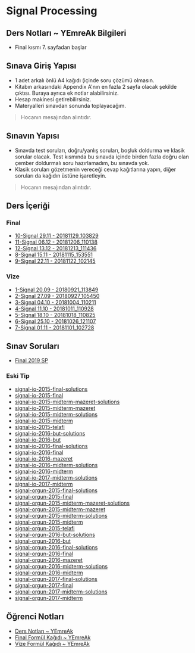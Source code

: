 # Signal Processing 

## Ders Notları ~ YEmreAk Bilgileri

- Final kısmı 7. sayfadan başlar

## Sınava Giriş Yapısı

- 1 adet arkalı önlü A4 kağıdı (içinde soru çözümü olmasın.
- Kitabın arkasındaki Appendix A'nın en fazla 2 sayfa olacak şekilde çıktısı. Buraya ayrıca ek notlar alabilirsiniz.
- Hesap makinesi getirebilirsiniz.
- Materyalleri sınavdan sonunda toplayacağım.

> Hocanın mesajından alıntıdır.

## Sınavın Yapısı

- Sınavda test soruları, doğru/yanlış soruları, boşluk doldurma ve klasik sorular olacak. Test kısmında bu sınavda içinde birden fazla doğru olan çember doldurmalı soru hazırlamadım, bu sınavda yok.
- Klasik soruları gözetmenin vereceği cevap kağıtlarına yapın, diğer soruları da kağıdın üstüne işaretleyin.

> Hocanın mesajından alıntıdır.
<!--Index-->


## Ders İçeriği


### Final

- [10-Signal 29.11 - 20181129_103829](./Ders%20%C4%B0%C3%A7eri%C4%9Fi/Final/10-Signal%2029.11%20-%2020181129_103829.pdf)
- [11-Signal 06.12 - 20181206_110138](./Ders%20%C4%B0%C3%A7eri%C4%9Fi/Final/11-Signal%2006.12%20-%2020181206_110138.pdf)
- [12-Signal 13.12 - 20181213_111436](./Ders%20%C4%B0%C3%A7eri%C4%9Fi/Final/12-Signal%2013.12%20-%2020181213_111436.pdf)
- [8-Signal 15.11 - 20181115_153551](./Ders%20%C4%B0%C3%A7eri%C4%9Fi/Final/8-Signal%2015.11%20-%2020181115_153551.pdf)
- [9-Signal 22.11 - 20181122_102145](./Ders%20%C4%B0%C3%A7eri%C4%9Fi/Final/9-Signal%2022.11%20-%2020181122_102145.pdf)

### Vize

- [1-Signal 20.09 - 20180921_113849](./Ders%20%C4%B0%C3%A7eri%C4%9Fi/Vize/1-Signal%2020.09%20-%2020180921_113849.pdf)
- [2-Signal 27.09 - 20180927_105450](./Ders%20%C4%B0%C3%A7eri%C4%9Fi/Vize/2-Signal%2027.09%20-%2020180927_105450.pdf)
- [3-Signal 04.10 - 20181004_110211](./Ders%20%C4%B0%C3%A7eri%C4%9Fi/Vize/3-Signal%2004.10%20-%2020181004_110211.pdf)
- [4-Signal 11.10 - 20181011_110928](./Ders%20%C4%B0%C3%A7eri%C4%9Fi/Vize/4-Signal%2011.10%20-%2020181011_110928.pdf)
- [5-Signal 18.10 - 20181018_110825](./Ders%20%C4%B0%C3%A7eri%C4%9Fi/Vize/5-Signal%2018.10%20-%2020181018_110825.pdf)
- [6-Signal 25.10 - 20181026_121107](./Ders%20%C4%B0%C3%A7eri%C4%9Fi/Vize/6-Signal%2025.10%20-%2020181026_121107.pdf)
- [7-Signal 01.11 - 20181101_102728](./Ders%20%C4%B0%C3%A7eri%C4%9Fi/Vize/7-Signal%2001.11%20-%2020181101_102728.pdf)

## Sınav Soruları

- [Final 2019 SP](./S%C4%B1nav%20Sorular%C4%B1/Final%202019%20SP.pdf)

### Eski Tip

- [signal-io-2015-final-solutions](./S%C4%B1nav%20Sorular%C4%B1/Eski%20Tip/signal-io-2015-final-solutions.pdf)
- [signal-io-2015-final](./S%C4%B1nav%20Sorular%C4%B1/Eski%20Tip/signal-io-2015-final.pdf)
- [signal-io-2015-midterm-mazeret-solutions](./S%C4%B1nav%20Sorular%C4%B1/Eski%20Tip/signal-io-2015-midterm-mazeret-solutions.pdf)
- [signal-io-2015-midterm-mazeret](./S%C4%B1nav%20Sorular%C4%B1/Eski%20Tip/signal-io-2015-midterm-mazeret.pdf)
- [signal-io-2015-midterm-solutions](./S%C4%B1nav%20Sorular%C4%B1/Eski%20Tip/signal-io-2015-midterm-solutions.pdf)
- [signal-io-2015-midterm](./S%C4%B1nav%20Sorular%C4%B1/Eski%20Tip/signal-io-2015-midterm.pdf)
- [signal-io-2015-telafi](./S%C4%B1nav%20Sorular%C4%B1/Eski%20Tip/signal-io-2015-telafi.pdf)
- [signal-io-2016-but-solutions](./S%C4%B1nav%20Sorular%C4%B1/Eski%20Tip/signal-io-2016-but-solutions.pdf)
- [signal-io-2016-but](./S%C4%B1nav%20Sorular%C4%B1/Eski%20Tip/signal-io-2016-but.pdf)
- [signal-io-2016-final-solutions](./S%C4%B1nav%20Sorular%C4%B1/Eski%20Tip/signal-io-2016-final-solutions.pdf)
- [signal-io-2016-final](./S%C4%B1nav%20Sorular%C4%B1/Eski%20Tip/signal-io-2016-final.pdf)
- [signal-io-2016-mazeret](./S%C4%B1nav%20Sorular%C4%B1/Eski%20Tip/signal-io-2016-mazeret.pdf)
- [signal-io-2016-midterm-solutions](./S%C4%B1nav%20Sorular%C4%B1/Eski%20Tip/signal-io-2016-midterm-solutions.pdf)
- [signal-io-2016-midterm](./S%C4%B1nav%20Sorular%C4%B1/Eski%20Tip/signal-io-2016-midterm.pdf)
- [signal-io-2017-midterm-solutions](./S%C4%B1nav%20Sorular%C4%B1/Eski%20Tip/signal-io-2017-midterm-solutions.pdf)
- [signal-io-2017-midterm](./S%C4%B1nav%20Sorular%C4%B1/Eski%20Tip/signal-io-2017-midterm.pdf)
- [signal-orgun-2015-final-solutions](./S%C4%B1nav%20Sorular%C4%B1/Eski%20Tip/signal-orgun-2015-final-solutions.pdf)
- [signal-orgun-2015-final](./S%C4%B1nav%20Sorular%C4%B1/Eski%20Tip/signal-orgun-2015-final.pdf)
- [signal-orgun-2015-midterm-mazeret-solutions](./S%C4%B1nav%20Sorular%C4%B1/Eski%20Tip/signal-orgun-2015-midterm-mazeret-solutions.pdf)
- [signal-orgun-2015-midterm-mazeret](./S%C4%B1nav%20Sorular%C4%B1/Eski%20Tip/signal-orgun-2015-midterm-mazeret.pdf)
- [signal-orgun-2015-midterm-solutions](./S%C4%B1nav%20Sorular%C4%B1/Eski%20Tip/signal-orgun-2015-midterm-solutions.pdf)
- [signal-orgun-2015-midterm](./S%C4%B1nav%20Sorular%C4%B1/Eski%20Tip/signal-orgun-2015-midterm.pdf)
- [signal-orgun-2015-telafi](./S%C4%B1nav%20Sorular%C4%B1/Eski%20Tip/signal-orgun-2015-telafi.pdf)
- [signal-orgun-2016-but-solutions](./S%C4%B1nav%20Sorular%C4%B1/Eski%20Tip/signal-orgun-2016-but-solutions.pdf)
- [signal-orgun-2016-but](./S%C4%B1nav%20Sorular%C4%B1/Eski%20Tip/signal-orgun-2016-but.pdf)
- [signal-orgun-2016-final-solutions](./S%C4%B1nav%20Sorular%C4%B1/Eski%20Tip/signal-orgun-2016-final-solutions.pdf)
- [signal-orgun-2016-final](./S%C4%B1nav%20Sorular%C4%B1/Eski%20Tip/signal-orgun-2016-final.pdf)
- [signal-orgun-2016-mazeret](./S%C4%B1nav%20Sorular%C4%B1/Eski%20Tip/signal-orgun-2016-mazeret.pdf)
- [signal-orgun-2016-midterm-solutions](./S%C4%B1nav%20Sorular%C4%B1/Eski%20Tip/signal-orgun-2016-midterm-solutions.pdf)
- [signal-orgun-2016-midterm](./S%C4%B1nav%20Sorular%C4%B1/Eski%20Tip/signal-orgun-2016-midterm.pdf)
- [signal-orgun-2017-final-solutions](./S%C4%B1nav%20Sorular%C4%B1/Eski%20Tip/signal-orgun-2017-final-solutions.pdf)
- [signal-orgun-2017-final](./S%C4%B1nav%20Sorular%C4%B1/Eski%20Tip/signal-orgun-2017-final.pdf)
- [signal-orgun-2017-midterm-solutions](./S%C4%B1nav%20Sorular%C4%B1/Eski%20Tip/signal-orgun-2017-midterm-solutions.pdf)
- [signal-orgun-2017-midterm](./S%C4%B1nav%20Sorular%C4%B1/Eski%20Tip/signal-orgun-2017-midterm.pdf)

## Öğrenci Notları

- [Ders Notları ~ YEmreAk](./%C3%96%C4%9Frenci%20Notlar%C4%B1/Ders%20Notlar%C4%B1%20~%20YEmreAk.pdf)
- [Final Formül Kağıdı ~ YEmreAk](./%C3%96%C4%9Frenci%20Notlar%C4%B1/Final%20Form%C3%BCl%20Ka%C4%9F%C4%B1d%C4%B1%20~%20YEmreAk.pdf)
- [Vize Formül Kağıdı ~ YEmreAk](./%C3%96%C4%9Frenci%20Notlar%C4%B1/Vize%20Form%C3%BCl%20Ka%C4%9F%C4%B1d%C4%B1%20~%20YEmreAk.pdf)



<!--Index-->
